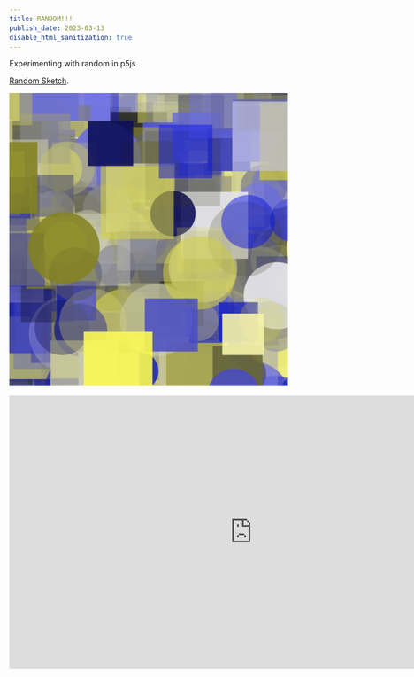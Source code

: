 ```yaml
---
title: RANDOM!!!
publish_date: 2023-03-13
disable_html_sanitization: true
---
```



Experimenting with random in p5js

[Random Sketch](https://editor.p5js.org/MeowingDavis/sketches/eA8brS7Vz "It sucks but i love it").


![PICTURE!!](./img/Polkadot.png)



<iframe width="878" height="494" src="https://www.youtube.com/embed/3oqzdlEWguA" title="Markdown &amp; disable_html_sanitization" frameborder="0" allow="accelerometer; autoplay; clipboard-write; encrypted-media; gyroscope; picture-in-picture; web-share" allowfullscreen></iframe>